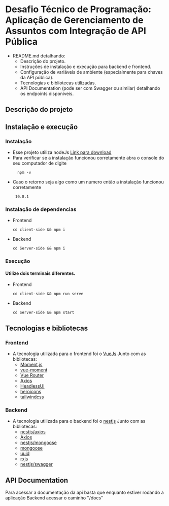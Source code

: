# Desafio Técnico de Programação: Aplicação de Gerenciamento de Assuntos com Integração de API Pública

- README.md detalhando:
  - Descrição do projeto.
  - Instruções de instalação e execução para backend e frontend.
  - Configuração de variáveis de ambiente (especialmente para chaves da API pública).
  - Tecnologias e bibliotecas utilizadas.
  - API Documentation (pode ser com Swagger ou similar) detalhando os endpoints disponíveis.

## Descrição do projeto


## Instalação e execução
### Instalação
  - Esse projeto utiliza nodeJs [Link para download](https://nodejs.org/en/download/package-manager/current)
  - Para verificar se a instalação funcionou corretamente abra o console do seu computador de digite
    ```console
      npm -v 
    ```
  - Caso o retorno seja algo como um numero então a instalação funcionou corretamente
     ```console
      10.8.1
    ```

### Instalação de dependencias
  - Frontend
    ```console
    cd client-side && npm i 
    ```
  - Backend
    ```console
    cd Server-side && npm i 
    ``` 

### Execução
#### Utilize dois terminais diferentes.
  - Frontend
    ```console
    cd client-side && npm run serve
    ```
  - Backend
    ```console
    cd Server-side && npm start 
    ``` 

## Tecnologias e bibliotecas

### Frontend
  - A tecnologia utilizada para o frontend foi o [VueJs](https://vuejs.org)
    Junto com as bibliotecas:
      - [Moment.js](https://momentjs.com)
      - [vue-moment](https://www.npmjs.com/package/vue-moment)
      - [Vue Router](https://router.vuejs.org)
      - [Axios](https://axios-http.com/ptbr/docs/intro)
      - [HeadlessUI](https://headlessui.com)
      - [heroicons](https://heroicons.com)
      - [tailwindcss](https://tailwindcss.com)

### Backend
  - A tecnologia utilizada para o backend foi o [nestjs](https://nestjs.com)
    Junto com as bibliotecas:
      - [nestjs/axios](https://docs.nestjs.com/techniques/http-module)
      - [Axios](https://axios-http.com/ptbr/docs/intro)
      - [nestjs/mongoose](https://docs.nestjs.com/techniques/mongodb)
      - [mongoose](https://mongoosejs.com)
      - [uuid](https://www.npmjs.com/package/uuid)
      - [rxjs](https://rxjs.dev)
      - [nestjs/swagger](https://docs.nestjs.com/recipes/swagger)
      

## API Documentation
  Para acessar a documentação da api basta que enquanto estiver rodando a aplicação Backend acessar o caminho "/docs"